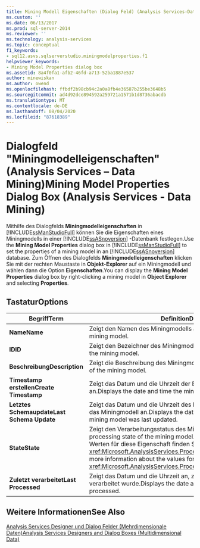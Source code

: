 ```yaml
---
title: Mining Modell Eigenschaften (Dialog Feld) (Analysis Services-Data Mining) | Microsoft-Dokumentation
ms.custom: ''
ms.date: 06/13/2017
ms.prod: sql-server-2014
ms.reviewer: ''
ms.technology: analysis-services
ms.topic: conceptual
f1_keywords:
- sql12.asvs.sqlserverstudio.miningmodelproperties.f1
helpviewer_keywords:
- Mining Model Properties dialog box
ms.assetid: 8a4f0fa1-afb2-46fd-a713-52ba1887e537
author: minewiskan
ms.author: owend
ms.openlocfilehash: ffbdf2b98cb94c2a0a8fb4e36587b255be3648b5
ms.sourcegitcommit: ad4d92dce894592a259721a1571b1d8736abacdb
ms.translationtype: MT
ms.contentlocale: de-DE
ms.lasthandoff: 08/04/2020
ms.locfileid: "87618389"
---
```

# <a name="mining-model-properties-dialog-box-analysis-services---data-mining"></a><span data-ttu-id="9b06f-102">Dialogfeld "Miningmodelleigenschaften" (Analysis Services &ndash; Data Mining)</span><span class="sxs-lookup"><span data-stu-id="9b06f-102">Mining Model Properties Dialog Box (Analysis Services - Data Mining)</span></span>
  <span data-ttu-id="9b06f-103">Mithilfe des Dialogfelds **Miningmodelleigenschaften** in [!INCLUDE[ssManStudioFull](../includes/ssmanstudiofull-md.md)] können Sie die Eigenschaften eines Miningmodells in einer [!INCLUDE[ssASnoversion](../includes/ssasnoversion-md.md)] -Datenbank festlegen.</span><span class="sxs-lookup"><span data-stu-id="9b06f-103">Use the **Mining Model Properties** dialog box in [!INCLUDE[ssManStudioFull](../includes/ssmanstudiofull-md.md)] to set the properties of a mining model in an [!INCLUDE[ssASnoversion](../includes/ssasnoversion-md.md)] database.</span></span> <span data-ttu-id="9b06f-104">Zum Öffnen des Dialogfelds **Miningmodelleigenschaften** klicken Sie mit der rechten Maustaste in **Objekt-Explorer** auf ein Miningmodell und wählen dann die Option **Eigenschaften**.</span><span class="sxs-lookup"><span data-stu-id="9b06f-104">You can display the **Mining Model Properties** dialog box by right-clicking a mining model in **Object Explorer** and selecting **Properties**.</span></span>  
  
## <a name="options"></a><span data-ttu-id="9b06f-105">Tastatur</span><span class="sxs-lookup"><span data-stu-id="9b06f-105">Options</span></span>  
  
|<span data-ttu-id="9b06f-106">Begriff</span><span class="sxs-lookup"><span data-stu-id="9b06f-106">Term</span></span>|<span data-ttu-id="9b06f-107">Definition</span><span class="sxs-lookup"><span data-stu-id="9b06f-107">Definition</span></span>|  
|----------|----------------|  
|<span data-ttu-id="9b06f-108">**Name**</span><span class="sxs-lookup"><span data-stu-id="9b06f-108">**Name**</span></span>|<span data-ttu-id="9b06f-109">Zeigt den Namen des Miningmodells an.</span><span class="sxs-lookup"><span data-stu-id="9b06f-109">Displays the name of the mining model.</span></span>|  
|<span data-ttu-id="9b06f-110">**ID**</span><span class="sxs-lookup"><span data-stu-id="9b06f-110">**ID**</span></span>|<span data-ttu-id="9b06f-111">Zeigt den Bezeichner des Miningmodells an.</span><span class="sxs-lookup"><span data-stu-id="9b06f-111">Displays the identifier of the mining model.</span></span>|  
|<span data-ttu-id="9b06f-112">**Beschreibung**</span><span class="sxs-lookup"><span data-stu-id="9b06f-112">**Description**</span></span>|<span data-ttu-id="9b06f-113">Zeigt die Beschreibung des Miningmodells an.</span><span class="sxs-lookup"><span data-stu-id="9b06f-113">Displays the description of the mining model.</span></span>|  
|<span data-ttu-id="9b06f-114">**Timestamp erstellen**</span><span class="sxs-lookup"><span data-stu-id="9b06f-114">**Create Timestamp**</span></span>|<span data-ttu-id="9b06f-115">Zeigt das Datum und die Uhrzeit der Erstellung des Miningmodells an.</span><span class="sxs-lookup"><span data-stu-id="9b06f-115">Displays the date and time the mining model was created.</span></span>|  
|<span data-ttu-id="9b06f-116">**Letztes Schemaupdate**</span><span class="sxs-lookup"><span data-stu-id="9b06f-116">**Last Schema Update**</span></span>|<span data-ttu-id="9b06f-117">Zeigt das Datum und die Uhrzeit des letzten Updates der Metadaten für das Miningmodell an.</span><span class="sxs-lookup"><span data-stu-id="9b06f-117">Displays the date and time the metadata for the mining model was last updated.</span></span>|  
|<span data-ttu-id="9b06f-118">**State**</span><span class="sxs-lookup"><span data-stu-id="9b06f-118">**State**</span></span>|<span data-ttu-id="9b06f-119">Zeigt den Verarbeitungsstatus des Miningmodells an.</span><span class="sxs-lookup"><span data-stu-id="9b06f-119">Displays the processing state of the mining model.</span></span> <span data-ttu-id="9b06f-120">Weitere Informationen zu den Werten für diese Eigenschaft finden Sie unter <xref:Microsoft.AnalysisServices.ProcessableMajorObject.State%2A>.</span><span class="sxs-lookup"><span data-stu-id="9b06f-120">For more information about the values for this property, see <xref:Microsoft.AnalysisServices.ProcessableMajorObject.State%2A>.</span></span>|  
|<span data-ttu-id="9b06f-121">**Zuletzt verarbeitet**</span><span class="sxs-lookup"><span data-stu-id="9b06f-121">**Last Processed**</span></span>|<span data-ttu-id="9b06f-122">Zeigt das Datum und die Uhrzeit an, zu der das Miningmodell zuletzt verarbeitet wurde.</span><span class="sxs-lookup"><span data-stu-id="9b06f-122">Displays the date and time the mining model was last processed.</span></span>|  
  
## <a name="see-also"></a><span data-ttu-id="9b06f-123">Weitere Informationen</span><span class="sxs-lookup"><span data-stu-id="9b06f-123">See Also</span></span>  
 [<span data-ttu-id="9b06f-124">Analysis Services Designer und Dialog Felder &#40;Mehrdimensionale Daten&#41;</span><span class="sxs-lookup"><span data-stu-id="9b06f-124">Analysis Services Designers and Dialog Boxes &#40;Multidimensional Data&#41;</span></span>](analysis-services-designers-and-dialog-boxes-multidimensional-data.md)  
  
  
